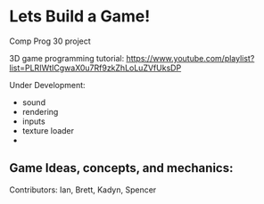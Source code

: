 # Lets Build a Game!
Comp Prog 30 project

3D game programming tutorial: https://www.youtube.com/playlist?list=PLRIWtICgwaX0u7Rf9zkZhLoLuZVfUksDP

Under Development:
- sound
- rendering
- inputs
- texture loader
- 

Game Ideas, concepts, and mechanics:
- 

Contributors: Ian, Brett, Kadyn, Spencer

